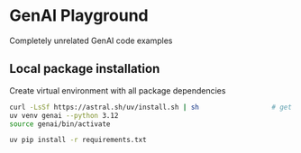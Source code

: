 # GenAI Playground

Completely unrelated GenAI code examples 

## Local package installation

Create virtual environment with all package dependencies

```bash
curl -LsSf https://astral.sh/uv/install.sh | sh                  # get uv manager
uv venv genai --python 3.12
source genai/bin/activate
```

```bash
uv pip install -r requirements.txt
```
